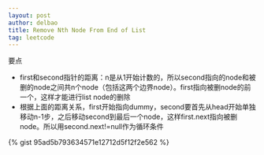 ```yaml
---
layout: post
author: delbao
title: Remove Nth Node From End of List 
tag: leetcode
---
```


要点
 
- first和second指针的距离：n是从1开始计数的，所以second指向的node和被删的node之间共n个node（包括这两个边界node）。first指向被删node的前一个，这样才能进行list node的删除
- 根据上面的距离关系，first开始指向dummy，second要首先从head开始单独移动n-1步，之后移动second到最后一个node，这样first.next指向被删node。所以用second.next!=null作为循环条件

{% gist 95ad5b793634571e12712d5f12f2e562 %}
